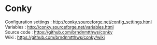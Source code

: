 # Conky 

Configuration settings : http://conky.sourceforge.net/config_settings.html  
Variables : http://conky.sourceforge.net/variables.html  
Source code : https://github.com/brndnmtthws/conky  
Wiki : https://github.com/brndnmtthws/conky/wiki
